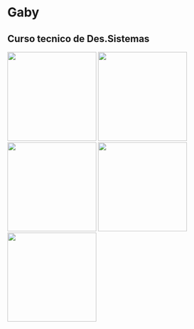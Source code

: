 # Gaby
## Curso tecnico de Des.Sistemas
  <img height="200px" src="https://cdn.jsdelivr.net/gh/devicons/devicon/icons/phalcon/phalcon-original.svg" />  <img height="200px" src="https://cdn.jsdelivr.net/gh/devicons/devicon/icons/phoenix/phoenix-plain.svg" />  <img height="200px" src="https://cdn.jsdelivr.net/gh/devicons/devicon/icons/atom/atom-original.svg" />  <img height="200px" src="https://cdn.jsdelivr.net/gh/devicons/devicon/icons/debian/debian-original.svg" /> <img height="200px" src="https://cdn.jsdelivr.net/gh/devicons/devicon/icons/latex/latex-original.svg" />
          

